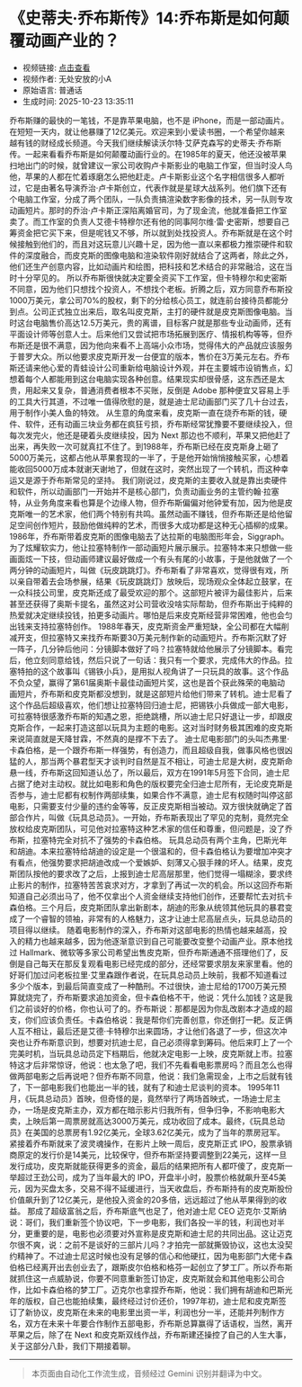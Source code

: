 # 《史蒂夫·乔布斯传》14:乔布斯是如何颠覆动画产业的？

- 视频链接: [点击查看](https://www.bilibili.com/video/BV1iY41zrEhU)
- 视频作者: 无处安放的小A
- 原始语言: 普通话
- 生成时间: 2025-10-23 13:35:11

乔布斯赚的最快的一笔钱，不是靠苹果电脑，也不是 iPhone，而是一部动画片。在短短一天内，就让他暴赚了12亿美元。欢迎来到小爱读书圈，一个希望你越来越有钱的财经成长频道。今天我们继续解读沃尔特·艾萨克森写的史蒂夫·乔布斯传。一起来看看乔布斯是如何颠覆动画行业的。在1985年的夏天，他还没被苹果扫地出门的时候，就曾建议一家公司收购卢卡斯影业的电脑工作室，但当时没人鸟他，苹果的人都在忙着琢磨怎么把他赶走。卢卡斯影业这个名字相信很多人都听过，它是由著名导演乔治·卢卡斯创立，代表作就是星球大战系列。他们旗下还有个电脑工作室，分成了两个团队，一队负责搞渲染数字影像的技术，另一队则专攻动画短片。那时的乔治·卢卡斯正深陷离婚官司，为了现金流，他就准备把工作室卖了。而工作室的负责人艾德卡特穆尔还有他的同事阿尔维·雷·史密斯，想要自己筹资金把它买下来，但是呢钱又不够，所以就到处找投资人。乔布斯就是在这个时候接触到他们的，而且对这玩意儿兴趣十足，因为他一直以来都极力推崇硬件和软件的深度融合，而皮克斯的图像电脑和渲染软件刚好就结合了这两者，除此之外，他们还生产创意内容，比如动画片和绘图，把科技和艺术结合的非常融洽，这在当时十分罕见的。
所以乔布斯很快就决定要全资买下工作室，但卡特穆尔和史密斯不同意，因为他们只想找个投资人，不想找个老板。折腾之后，双方同意乔布斯投1000万美元，拿公司70%的股权，剩下的分给核心员工，就连前台接待员都能分到点。公司正式独立出来后，取名叫皮克斯，主打的硬件就是皮克斯图像电脑。当时这台电脑售价高达12.5万美元，贵的离谱，目标客户就是那些专业动画师，还有平面设计师等创意人士。后来他们又尝试把市场拓展到医疗、情报机构等等，但乔布斯还是很不满意，因为他向来看不上高端小众市场，觉得伟大的产品就应该服务于普罗大众。所以他要求皮克斯开发一台便宜的版本，售价在3万美元左右。乔布斯还请来他心爱的青蛙设计公司重新给电脑设计外观，并在主要城市设销售点，幻想着每个人都能用到这台电脑实现各种创意。结果现实却很骨感，这东西还是太贵，用起来又复杂，普通消费者根本不买账，反倒是 Adobe 那种便宜又容易上手的工具大行其道，不过唯一值得欣慰的是，就是迪士尼动画部门买了几十台过去，用于制作小美人鱼的特效。
从生意的角度来看，皮克斯一直在烧乔布斯的钱，硬件、软件，还有动画三块业务都在疯狂亏损，乔布斯经常犹豫要不要继续投入，但每次发完火，他还是硬着头皮继续投，因为 Next 那边也不顺利，苹果又把他赶了出来，再失败一次可就真扛不住了。到1988年，乔布斯已经在皮克斯身上砸了5000万美元，这都占他从苹果套现的一半了，于是他开始悄悄接触买家，心想着能收回5000万成本就谢天谢地了，但就在这时，突然出现了一个转机，而这种幸运又是源于乔布斯常见的坚持。
我们刚说过，皮克斯的主要收入就是靠出卖硬件和软件，所以动画部门一开始并不是核心部门，负责动画业务的主管约翰·拉塞特，从业务角度来看也算是个边缘人物，但乔布斯偏偏对他钟爱有加，因为他是皮克斯唯一的艺术家，他们两个特别有共鸣。虽然动画不赚钱，但乔布斯还是给他留足空间创作短片，鼓励他做纯粹的艺术，而很多大成功都是这种无心插柳的成果。1986年，乔布斯带着皮克斯的图像电脑去了达拉斯的电脑图形年会，Siggraph。为了炫耀软实力，他让拉塞特制作一部动画短片展示展示。拉塞特本来只想做一些画面炫一下技，但动画师建议最好做成一个有头有尾的小故事，于是他就做了一个两分钟的动画短片，叫做《玩皮跳跳灯》。乔布斯看了非常喜欢，觉得很有戏，所以亲自带着去会场参展，结果《玩皮跳跳灯》放映后，现场观众全体起立鼓掌，在一众科技公司里，皮克斯还成了最受欢迎的那个。这部短片被评为最佳影片，后来甚至还获得了奥斯卡提名，虽然这对公司营收没啥实际帮助，但乔布斯出于纯粹的热爱就决定继续投钱，拍更多动画片。哪怕是后来皮克斯经营非常困难，他也会匀出钱来支持拉塞特创作。
1988年春天，皮克斯资金严重短缺，全公司都在大幅削减开支，但拉塞特又来找乔布斯要30万美元制作新的动画短片。乔布斯沉默了好一阵子，几分钟后他问：分镜脚本做好了吗？拉塞特就给他展示了分镜脚本。看完后，他立刻同意给钱，然后只说了一句话：我只有一个要求，完成伟大的作品。拉塞特拍的这个故事叫《锡铁小兵》，是用拟人视角讲了一只玩具的故事。这个作品不负众望，赢得了第61届奥斯卡最佳动画短片奖，这也是首个获此殊荣的电脑动画短片，乔布斯和皮克斯都没想到，就是这部短片给他们带来了转机。迪士尼看了这个作品后超级喜欢，他们想让拉塞特回归迪士尼，把锡铁小兵做成一部大电影，可拉塞特很感激乔布斯的知遇之恩，拒绝跳槽，所以迪士尼只好退让一步，却跟皮克斯合作，一起来打造这部以玩具为主题的电影。这对当时财务极其困难的皮克斯来说简直就是天降甘霖，不然真的是撑不下去了。
迪士尼电影部门的头叫杰弗里·卡森伯格，是一个跟乔布斯一样强势，有创造力，而且超级自我，做事风格也很凶猛的人，那当两个暴君型天才谈判时自然是互不相让，可迪士尼是大树，皮克斯命悬一线，乔布斯这回知道认怂了，所以最后，双方在1991年5月签下合同，迪士尼占据了绝对主动权。就比如电影和角色的版权要完全归迪士尼所有，无论皮克斯是否参与，迪士尼都有权制作两部续集，如果合作不满意，迪士尼有权随时叫停这部电影，只需要支付少量的违约金等等，反正皮克斯相当被动。双方很快就确定了首部合作片，叫做《玩具总动员》。一开始，乔布斯表现出了罕见的克制，竟然完全放权给皮克斯团队，可见他对拉塞特这种艺术家的信任和尊重，但问题是，没了乔布斯，拉塞特完全对抗不了强势的卡森伯格。
玩具总动员有两个主角，巴斯光年和胡迪。本来拉塞特给胡迪的设定是一个很温和的，但卡森伯格认为要增加冲突才有看点，他强势要求把胡迪改成一个爱嫉妒、刻薄又心狠手辣的坏人。结果，皮克斯团队按他的要求改了之后，上报到迪士尼高层那里，他们觉得一塌糊涂，要求终止影片的制作，拉塞特苦苦哀求对方，才拿到了再试一次的机会。所以这回乔布斯知道自己必须出马了，他不仅拿出个人资金继续支持他们创作，还要帮忙去对抗卡森伯格。三个月后，皮克斯团队拿出新剧本，胡迪的形象从统领其他玩具的暴君变成了一个睿智的领袖，非常有的人格魅力，这才让迪士尼高层点头，玩具总动员的项目得以继续。
随着电影制作的深入，乔布斯对这部电影的热情也越来越高，投入的精力也越来越多，因为他逐渐意识到自己可能要改变整个动画产业。原本他找过 Hallmark、微软等多家公司希望出售皮克斯，但乔布斯通通不搭理他们了，反倒是自己每天在那反复观看电影已经完成的部分，还经常要求朋友来家里看。他的好哥们加过问老板拉里·艾里森跟作者说，在玩具总动员上映前，我都不知道看过多少个版本，到最后简直变成了一种酷刑。不过很快，迪士尼给的1700万美元预算就烧完了，乔布斯要求追加资金，但卡森伯格不干，他说：凭什么加钱？这是我们之前谈好的价格，你也认可了的。乔布斯说：那都是因为你乱改剧本才造成的超支，你们应该负责任。卡森伯格说：我是帮你们完善创意，你还倒打一耙。反正俩人互不相让，最后还是艾德·卡特穆尔出来圆场，才让他们各退了一步，但这次冲突也让乔布斯意识到，想要对抗迪士尼，自己必须得拿到筹码。他后来盯上了一个完美时机，当玩具总动员定下档期后，他就决定电影一上映，皮克斯就上市。拉塞特这才后非常惊讶，他说：也太急了吧，我们不先看看电影票房吗？而且怎么也得做两部电影之后再说吧？但乔布斯不同意，他说：我们急需现金，上市之后就有钱了，下一部电影我们也能出一半的钱，就有了和迪士尼谈判的资本。
1995年11月，《玩具总动员》首映，但奇怪的是，竟然举行了两场首映式，一场迪士尼主办，一场是皮克斯主办，双方都在暗示影片归我所有，但争归争，不影响电影大卖，上映后第一周票房就高达3000万美元，成功收回了成本。最终，《玩具总动员》在美国的总票房有1.92亿美元，全球3.62亿美元，成为了当年的票房冠军。紧接着乔布斯就来了波灵魂操作，在影片上映一周后，皮克斯正式 IPO，股票承销商原定的发行价是14美元，比较保守，但乔布斯坚持要调整到22美元，这样一旦发行成功，皮克斯就能获得更多的资金，最后的结果把所有人都吓傻了，皮克斯一举超过王劲公司，成为了当年最大的 IPO，开盘半小时，股票价格就飙升至45美元，因为买盘太多，交易不得不延缓进行，当天收盘后，乔布斯持有的皮克斯股份价值飙升到了12亿美元，是他投入资金的20多倍，远远超过了他从苹果得到的收益。
那成了超级富翁之后，乔布斯底气也足了，他对迪士尼 CEO 迈克尔·艾斯纳说：哥们，我们重新签个协议吧，下一步电影，我们各投一半的钱，利润也对半分，更重要的是，电影也必须要对外宣称是皮克斯和迪士尼的共同出品。这让迈克尔很不爽，说：之前不是谈好的三部片儿吗？才拍完一部就撕毁协议，这也太没契约精神了。不过迪士尼这时候也没有足够的信心和他硬扛，因为电影部门大佬卡森伯格已经离开出去创业去了，跟斯皮尔伯格和格芬一起创立了梦工厂。所以乔布斯就抓住这一点威胁说，你要不同意重新签订协定，皮克斯就会和其他电影公司合作，比如卡森伯格的梦工厂。迈克尔也拿捏乔布斯，他说：我们拥有胡迪和巴斯光年的版权，自己也能拍续集，最终经过讨价还价，1997年初，迪士尼和皮克斯签订了新协议，皮克斯在未来的电影里出资一半，利润也分一半，还能并列制作方名，双方在未来十年要合作制作五部电影，乔布斯总算赢得了话语权，当然，离开苹果之后，除了在 Next 和皮克斯双线作战，乔布斯建还操控了自己的人生大事，关于这部分八卦，我们下期接着聊。

---

> 本页面由自动化工作流生成，音频经过 Gemini 识别并翻译为中文。
